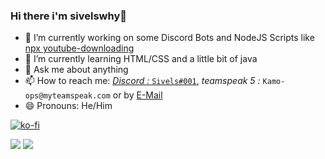 ### Hi there i'm sivelswhy👋

<!-- **sivelswhy/sivelswhy** is a ✨ _special_ ✨ repository because its `README.md` (this file) appears on your GitHub profile. -->

<!-- Here are some ideas to get you started: -->

- 🔭 I’m currently working on some Discord Bots and NodeJS Scripts like <a href="https://www.npmjs.com/package/youtube-downloading">npx youtube-downloading</a>
- 🌱 I’m currently learning HTML/CSS and a little bit of java
- 💬 Ask me about anything
- 📫 How to reach me: <a href="https://discord.com/users/494079726470823936">*Discord :* `Sivels#001`</a>, *teamspeak 5 :* `Kamo-ops@myteamspeak.com` or by <a href="mailto: huttes.majestueux-0s@icloud.com">E-Mail</a>
- 😄 Pronouns: He/Him
<!-- - 📍Live: In Normandy 🇫🇷 -->
<!-- - ⚡ Fun fact: My school has a view on the beach -->

[![ko-fi](https://ko-fi.com/img/githubbutton_sm.svg)](https://ko-fi.com/O5O66KNPO)

<img src="https://github-readme-stats.vercel.app/api?username=sivelswhy&show_icons=true&theme=outrun&custom_title=%E2%9A%92%EF%B8%8FMy%20Github%20Stats&count_private=false&layout=default?hide=go">

<img src="https://github-readme-stats.vercel.app/api/top-langs/?username=sivelswhy&langs_count=8&theme=synthwave&count_private=true">
  
